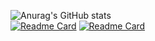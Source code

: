 ![Anurag's GitHub stats](https://github-readme-stats.vercel.app/api?username=tuoeg&count_private=true&show_icons=true&theme=tokyonight&include_all_commits=true)  
[![Readme Card](https://github-readme-stats.vercel.app/api/pin/?username=tuoeg&repo=chatgpt-wechatwork&show_owner=true)](https://github.com/tuoeg/chatgpt-wechatwork)
[![Readme Card](https://github-readme-stats.vercel.app/api/pin/?username=tuoeg&repo=zk&show_owner=true)](https://github.com/tuoeg/zk)
